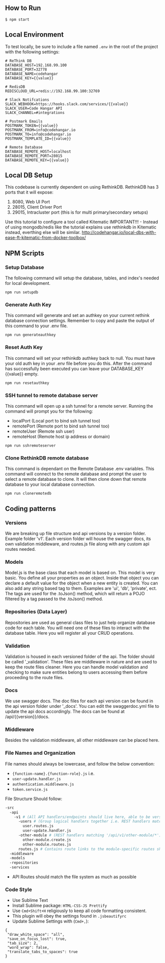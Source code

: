 ## How to Run

```shell
$ npm start
```

## Local Environment

To test locally, be sure to include a file named `.env` in the root of the project with the following settings:

```shell
# ReThink DB
DATABASE_HOST=192.168.99.100
DATABASE_PORT=32778
DATABASE_NAME=codehangar
DATABASE_KEY={{value}}

# RedisDB
REDISCLOUD_URL=redis://192.168.99.100:32769

# Slack Notifcations
SLACK_WEBHOOK=https://hooks.slack.com/services/{{value}}
SLACK_USER=Code Hangar API
SLACK_CHANNEL=#integrations

# Postmark Emails
POSTMARK_TOKEN={{value}}
POSTMARK_FROM=info@codehangar.io
POSTMARK_TO=info@codehangar.io
POSTMARK_TEMPLATE_ID={{value}}

# Remote Database
DATABASE_REMOTE_HOST=localhost
DATABASE_REMOTE_PORT=28015
DATABASE_REMOTE_KEY={{value}}
```

## Local DB Setup

This codebase is currently dependent on using RethinkDB. RethinkDB has 3 ports that it will expose:

1) 8080, Web UI Port
2) 28015, Client Driver Port
3) 29015, Intracluster port (this is for multi primary/secondary setups)

Use this tutorial to configure a tool called Kitematic
IMPORTANT!!! - Instead of using mongodb/redis like the tutorial explains use rethinkdb in Kitematic instead, everthing else will be similar.
http://codehangar.io/local-dbs-with-ease-ft-kitematic-from-docker-toolbox/

## NPM Scripts

### Setup Database

The following command will setup the database, tables, and index's needed for local development.

```shell
npm run setupdb
```

### Generate Auth Key

This command will generate and set an authkey on your current rethink database connection settings. Remember to copy and paste the output of this command to your .env file.

```shell
npm run generateauthkey
```

### Reset Auth Key

This command will set your rethinkdb authkey back to null. You must have your old auth key in your .env file before you do this. After the command has successfully been executed you can leave your DATABASE_KEY {{value}} empty.

```shell
npm run resetauthkey
```

### SSH tunnel to remote database server

This command will open up a ssh tunnel for a remote server. Running the command will prompt you for the following:

- localPort (Local port to bind ssh tunnel too)
- remotePort (Remote port to bind ssh tunnel too)
- remoteUser (Remote ssh user)
- remoteHost (Remote host ip address or domain)

```shell
npm run sshremoteserver
```

### Clone RethinkDB remote database

This command is dependant on the Remote Database .env variables. This command will connect to the remote database and prompt the user to select a remote database to clone. It will then clone down that remote database to your local database connection.

```shell
npm run cloneremotedb
```

## Coding patterns

### Versions

We are breaking up file structure and api versions by a version folder. Example folder 'v1'. Each version folder will house the swagger docs, its own validation middleware, and routes.js file along with any custom api routes needed.

### Models

Model.js is the base class that each model is based on. This model is very basic. You define all your properties as an object. Inside that object you can declare a default value for the object when a new entity is created. You can also add any string based tag to them. Examples are 'ui', 'db', 'private', ect. The tags are used for the .toJson() method, which will return a POJO filtered by a tag passed to the .toJson() method.

### Repositories (Data Layer)

Repositories are used as general class files to just help organize database code for each table. You will need one of these files to interact with the database table. Here you will register all your CRUD operations.

### Validation

Validation is housed in each versioned folder of the api. The folder should be called '_validation'. These files are middleware in nature and are used to keep the route files cleaner. Here you can handle model validation and checking to make sure entities belong to users accessing them before proceeding to the route files.

### Docs

We use swagger docs. The doc files for each api version can be found in the api version folder under '_docs'. You can edit the swaggerdoc.yml file to update the api docs accordingly. The docs can be found at /api/{{version}}/docs.

### Middleware

Besides the validation middleware, all other middleware can be placed here.

### File Names and Organization
File names should always be lowercase, and follow the below convention:
- `{function-name}.{function-role}.js` i.e.
- `user-update.handler.js`
- `authentication.middleware.js`
- `token.service.js`

File Structure Should follow:
```bash
-src
  -api
    -v1 # (All API handlers/endpoints should live here, able to be versioned)
      -users # (Group logical handlers together i.e. REST handlers matching '/api/v1/users/*')
        user.routes.js
        user-update.handler.js
      -other-module # (REST handlers matching '/api/v1/other-module/*')
        other-module.create.js
        other-module.routes.js
      routes.js # Contains route links to the module-specific routes shown above
  -middleware
  -models
  -repositories
  -services
```
- API Routes should match the file system as much as possible

### Code Style
- Use Sublime Text
- Install Sublime package: `HTML-CSS-JS Prettify`
- Use `Cmd+Shift+H` religiously to keep all code formatting consistent.
 - This plugin will obey the settings found in `.jsbeautifyrc`
- Update Sublime Settings with (`Cmd+,`):
```
{
 "draw_white_space": "all",
 "save_on_focus_lost": true,
 "tab_size": 2,
 "word_wrap": false,
 "translate_tabs_to_spaces": true
}
```